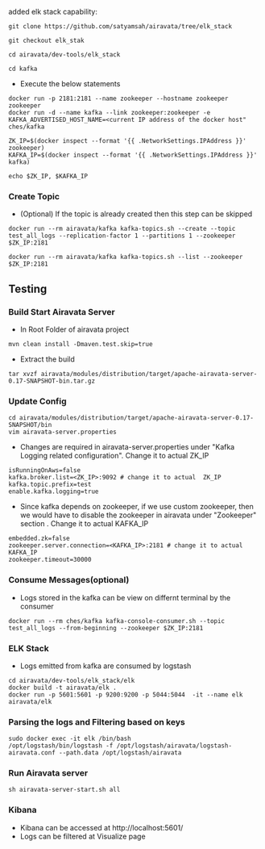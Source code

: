 added elk stack capability:
```
git clone https://github.com/satyamsah/airavata/tree/elk_stack

git checkout elk_stak

cd airavata/dev-tools/elk_stack

cd kafka
```

- Execute the below statements
```
docker run -p 2181:2181 --name zookeeper --hostname zookeeper zookeeper
docker run -d --name kafka --link zookeeper:zookeeper -e KAFKA_ADVERTISED_HOST_NAME=<current IP address of the docker host" ches/kafka

ZK_IP=$(docker inspect --format '{{ .NetworkSettings.IPAddress }}' zookeeper)
KAFKA_IP=$(docker inspect --format '{{ .NetworkSettings.IPAddress }}' kafka)

echo $ZK_IP, $KAFKA_IP

```

### Create Topic
- (Optional) If the topic is already created then this step can be skipped
```
docker run --rm airavata/kafka kafka-topics.sh --create --topic test_all_logs --replication-factor 1 --partitions 1 --zookeeper $ZK_IP:2181

docker run --rm airavata/kafka kafka-topics.sh --list --zookeeper $ZK_IP:2181
```



## Testing 
### Build Start Airavata Server
- In Root Folder of airavata project
```
mvn clean install -Dmaven.test.skip=true
```
- Extract the build
```
tar xvzf airavata/modules/distribution/target/apache-airavata-server-0.17-SNAPSHOT-bin.tar.gz
```
### Update Config
```
cd airavata/modules/distribution/target/apache-airavata-server-0.17-SNAPSHOT/bin
vim airavata-server.properties
```
- Changes are required in airavata-server.properties under "Kafka Logging related configuration". Change it to actual ZK_IP
```
isRunningOnAws=false
kafka.broker.list=<ZK_IP>:9092 # change it to actual  ZK_IP
kafka.topic.prefix=test
enable.kafka.logging=true
```
- Since kafka depends on zookeeper, if we use custom zookeeper, then we would have to disable the zookeeper in airavata under "Zookeeper" section . Change it to actual  KAFKA_IP
```
embedded.zk=false
zookeeper.server.connection=<KAFKA_IP>:2181 # change it to actual  KAFKA_IP
zookeeper.timeout=30000
```
### Consume Messages(optional)
- Logs stored in the kafka can be view on differnt terminal by the consumer

```
docker run --rm ches/kafka kafka-console-consumer.sh --topic test_all_logs --from-beginning --zookeeper $ZK_IP:2181
```

### ELK Stack
- Logs emitted from kafka are consumed by logstash
```
cd airavata/dev-tools/elk_stack/elk
docker build -t airavata/elk .
docker run -p 5601:5601 -p 9200:9200 -p 5044:5044  -it --name elk airavata/elk
```
### Parsing the logs and Filtering based on keys
```
sudo docker exec -it elk /bin/bash
/opt/logstash/bin/logstash -f /opt/logstash/airavata/logstash-airavata.conf --path.data /opt/logstash/airavata
```

### Run Airavata server
```
sh airavata-server-start.sh all
```


### Kibana
- Kibana can be accessed at http://localhost:5601/
- Logs can be filtered at Visualize page
